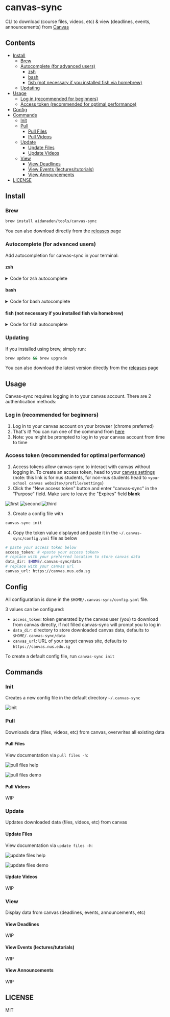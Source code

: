 <!-- omit in toc -->
# canvas-sync

CLI to download (course files, videos, etc) & view (deadlines, events, announcements) from [Canvas](https://www.instructure.com/canvas)

<!-- omit in toc -->
## Contents

- [Install](#install)
  - [Brew](#brew)
  - [Autocomplete (for advanced users)](#autocomplete-for-advanced-users)
    - [zsh](#zsh)
    - [bash](#bash)
    - [fish (not necessary if you installed fish via homebrew)](#fish-not-necessary-if-you-installed-fish-via-homebrew)
  - [Updating](#updating)
- [Usage](#usage)
  - [Log in (recommended for beginners)](#log-in-recommended-for-beginners)
  - [Access token (recommended for optimal performance)](#access-token-recommended-for-optimal-performance)
- [Config](#config)
- [Commands](#commands)
  - [Init](#init)
  - [Pull](#pull)
    - [Pull Files](#pull-files)
    - [Pull Videos](#pull-videos)
  - [Update](#update)
    - [Update Files](#update-files)
    - [Update Videos](#update-videos)
  - [View](#view)
    - [View Deadlines](#view-deadlines)
    - [View Events (lectures/tutorials)](#view-events-lecturestutorials)
    - [View Announcements](#view-announcements)
- [LICENSE](#license)

## Install

### Brew

```bash
brew install aidanaden/tools/canvas-sync
```

You can also download directly from the [releases](https://github.com/aidanaden/canvas-sync/releases) page

### Autocomplete (for advanced users)

Add autocompletion for canvas-sync in your terminal:

#### zsh

<details>
  <summary>
    Code for zsh autocomplete
  </summary>

  ```bash
  # replace '~/.zshrc' with wherever your zsh config file is
  echo "\n\nif type brew &>/dev/null
  then
    FPATH="$(brew --prefix)/share/zsh/site-functions:${FPATH}"

    autoload -Uz compinit
    compinit
  fi" >> ~/.zshrc && source ~/.zshrc

  ```

</details>

#### bash

<details>
  <summary>
    Code for bash autocomplete
  </summary>

  ```bash
  # replace '~/.bash_profile' with wherever your bash config file is
  echo "if type brew &>/dev/null
  then
    HOMEBREW_PREFIX="$(brew --prefix)"
    if [[ -r "${HOMEBREW_PREFIX}/etc/profile.d/bash_completion.sh" ]]
    then
      source "${HOMEBREW_PREFIX}/etc/profile.d/bash_completion.sh"
    else
      for COMPLETION in "${HOMEBREW_PREFIX}/etc/bash_completion.d/"*
      do
        [[ -r "${COMPLETION}" ]] && source "${COMPLETION}"
      done
    fi
  fi" >> ~/.bash_profile && source ~/.bash_profile
  ```

</details>

#### fish (not necessary if you installed fish via homebrew)

<details>
  <summary>
    Code for fish autocomplete
  </summary>

  ```bash
  # replace '~/.config/fish/config.fish' with wherever your fish config file is
  echo "if test -d (brew --prefix)"/share/fish/completions"
      set -gx fish_complete_path $fish_complete_path (brew --prefix)/share/fish/completions
  end

  if test -d (brew --prefix)"/share/fish/vendor_completions.d"
      set -gx fish_complete_path $fish_complete_path (brew --prefix)/share/fish/vendor_completions.d
  end" >> ~/.config/fish/config.fish && source ~/.config/fish/config.fish
  ```

</details>

### Updating

If you installed using brew, simply run:

```bash
brew update && brew upgrade
```

You can also download the latest version directly from the [releases](https://github.com/aidanaden/canvas-sync/releases) page



## Usage

Canvas-sync requires logging in to your canvas account. There are 2 authentication methods:

### Log in (recommended for beginners)

  1. Log in to your canvas account on your browser (chrome preferred)
  2. That's it! You can run one of the command from [here](#commands)
  3. Note: you might be prompted to log in to your canvas account from time to time

### Access token (recommended for optimal performance)

  1. Access tokens allow canvas-sync to interact with canvas without logging in. To create an access token, head to your [canvas settings](https://canvas.nus.edu.sg/profile/settings) (note: this link is for nus students, for non-nus students head to `<your school canvas website>/profile/settings`)
  2. Click the "New access token" button and enter "canvas-sync" in the "Purpose" field. Make sure to leave the "Expires" field **blank**

  ![first](examples/access_token_walkthrough_1.png)
  ![second](examples/access_token_walkthrough_2.png)
  ![third](examples/access_token_walkthrough_3.png)

  3. Create a config file with

  ```bash
  canvas-sync init
  ```
  
  4. Copy the token value displayed and paste it in the `~/.canvas-sync/config.yaml` file as below

  ```bash
  # paste your access token below
  access_token: # <paste your access token>
  # replace with your preferred location to store canvas data
  data_dir: $HOME/.canvas-sync/data
  # replace with your canvas url
  canvas_url: https://canvas.nus.edu.sg
  ```

## Config

All configuration is done in the `$HOME/.canvas-sync/config.yaml` file.

3 values can be configured:

- `access_token`: token generated by the canvas user (you) to download from canvas directly, if not filled canvas-sync will prompt you to log in
- `data_dir`: directory to store downloaded canvas data, defaults to `$HOME/.canvas-sync/data`  
- `canvas_url`: URL of your target canvas site, defaults to `https://canvas.nus.edu.sg`

To create a default config file, run `canvas-sync init`

## Commands

### Init

Creates a new config file in the default directory `~/.canvas-sync`

![init](examples/init.gif)

### Pull

Downloads data (files, videos, etc) from canvas, overwrites all existing data

#### Pull Files

View documentation via `pull files -h`:

![pull files help](examples/pull_files_help.gif)

![pull files demo](examples/pull_files_all.gif)

#### Pull Videos

WIP

### Update

Updates downloaded data (files, videos, etc) from canvas

#### Update Files

View documentation via `update files -h`:

![update files help](examples/update_files_help.gif)

![update files demo](examples/update_files_all.gif)

#### Update Videos

WIP

### View

Display data from canvas (deadlines, events, announcements, etc)

#### View Deadlines

WIP

#### View Events (lectures/tutorials)

WIP

#### View Announcements

WIP

## LICENSE

MIT
